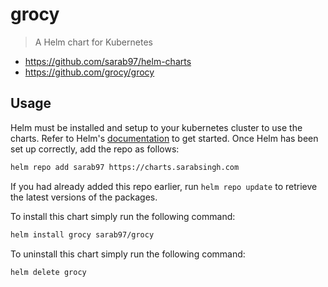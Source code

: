 # grocy

> A Helm chart for Kubernetes

* <https://github.com/sarab97/helm-charts>
* <https://github.com/grocy/grocy>

## Usage

Helm must be installed and setup to your kubernetes cluster to use the charts. Refer to Helm's [documentation](https://helm.sh/docs) to get started. Once Helm has been set up correctly, add the repo as follows:

```sh
helm repo add sarab97 https://charts.sarabsingh.com
```

If you had already added this repo earlier, run `helm repo update` to retrieve the latest versions of the packages.

To install this chart simply run the following command:

```sh
helm install grocy sarab97/grocy
```

To uninstall this chart simply run the following command:

```sh
helm delete grocy
```

